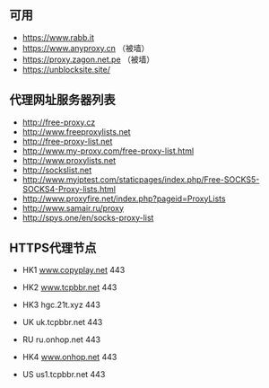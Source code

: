 ## 可用
* https://www.rabb.it
* https://www.anyproxy.cn （被墙）
* https://proxy.zagon.net.pe （被墙）
* https://unblocksite.site/


## 代理网址服务器列表
* http://free-proxy.cz
* http://www.freeproxylists.net
* http://free-proxy-list.net
* http://www.my-proxy.com/free-proxy-list.html
* http://www.proxylists.net
* http://sockslist.net
* http://www.myiptest.com/staticpages/index.php/Free-SOCKS5-SOCKS4-Proxy-lists.html
* http://www.proxyfire.net/index.php?pageid=ProxyLists
* http://www.samair.ru/proxy
* http://spys.one/en/socks-proxy-list


## HTTPS代理节点
* HK1 www.copyplay.net 443

* HK2 www.tcpbbr.net 443

* HK3 hgc.21t.xyz 443

* UK uk.tcpbbr.net 443

* RU ru.onhop.net 443

* HK4 www.onhop.net 443

* US us1.tcpbbr.net 443
